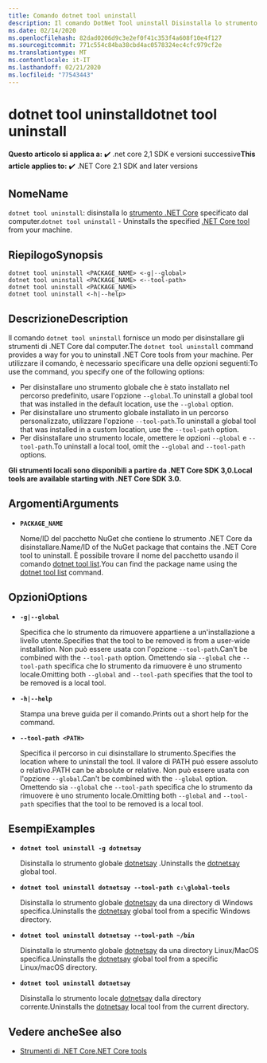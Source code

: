 ```yaml
---
title: Comando dotnet tool uninstall
description: Il comando DotNet Tool uninstall Disinstalla lo strumento .NET Core specificato dal computer.
ms.date: 02/14/2020
ms.openlocfilehash: 82dad0206d9c3e2ef0f41c353f4a608f10e4f127
ms.sourcegitcommit: 771c554c84ba38cbd4ac0578324ec4cfc979cf2e
ms.translationtype: MT
ms.contentlocale: it-IT
ms.lasthandoff: 02/21/2020
ms.locfileid: "77543443"
---
```

# <a name="dotnet-tool-uninstall"></a><span data-ttu-id="62ec7-103">dotnet tool uninstall</span><span class="sxs-lookup"><span data-stu-id="62ec7-103">dotnet tool uninstall</span></span>

<span data-ttu-id="62ec7-104">**Questo articolo si applica a:** ✔️ .net core 2,1 SDK e versioni successive</span><span class="sxs-lookup"><span data-stu-id="62ec7-104">**This article applies to:** ✔️ .NET Core 2.1 SDK and later versions</span></span>

## <a name="name"></a><span data-ttu-id="62ec7-105">Nome</span><span class="sxs-lookup"><span data-stu-id="62ec7-105">Name</span></span>

<span data-ttu-id="62ec7-106">`dotnet tool uninstall`: disinstalla lo [strumento .NET Core](global-tools.md) specificato dal computer.</span><span class="sxs-lookup"><span data-stu-id="62ec7-106">`dotnet tool uninstall` - Uninstalls the specified [.NET Core tool](global-tools.md) from your machine.</span></span>

## <a name="synopsis"></a><span data-ttu-id="62ec7-107">Riepilogo</span><span class="sxs-lookup"><span data-stu-id="62ec7-107">Synopsis</span></span>

```dotnetcli
dotnet tool uninstall <PACKAGE_NAME> <-g|--global>
dotnet tool uninstall <PACKAGE_NAME> <--tool-path>
dotnet tool uninstall <PACKAGE_NAME>
dotnet tool uninstall <-h|--help>
```

## <a name="description"></a><span data-ttu-id="62ec7-108">Descrizione</span><span class="sxs-lookup"><span data-stu-id="62ec7-108">Description</span></span>

<span data-ttu-id="62ec7-109">Il comando `dotnet tool uninstall` fornisce un modo per disinstallare gli strumenti di .NET Core dal computer.</span><span class="sxs-lookup"><span data-stu-id="62ec7-109">The `dotnet tool uninstall` command provides a way for you to uninstall .NET Core tools from your machine.</span></span> <span data-ttu-id="62ec7-110">Per utilizzare il comando, è necessario specificare una delle opzioni seguenti:</span><span class="sxs-lookup"><span data-stu-id="62ec7-110">To use the command, you specify one of the following options:</span></span>

* <span data-ttu-id="62ec7-111">Per disinstallare uno strumento globale che è stato installato nel percorso predefinito, usare l'opzione `--global`.</span><span class="sxs-lookup"><span data-stu-id="62ec7-111">To uninstall a global tool that was installed in the default location, use the `--global` option.</span></span>
* <span data-ttu-id="62ec7-112">Per disinstallare uno strumento globale installato in un percorso personalizzato, utilizzare l'opzione `--tool-path`.</span><span class="sxs-lookup"><span data-stu-id="62ec7-112">To uninstall a global tool that was installed in a custom location,  use the `--tool-path` option.</span></span>
* <span data-ttu-id="62ec7-113">Per disinstallare uno strumento locale, omettere le opzioni `--global` e `--tool-path`.</span><span class="sxs-lookup"><span data-stu-id="62ec7-113">To uninstall a local tool, omit the `--global` and `--tool-path` options.</span></span>

<span data-ttu-id="62ec7-114">**Gli strumenti locali sono disponibili a partire da .NET Core SDK 3,0.**</span><span class="sxs-lookup"><span data-stu-id="62ec7-114">**Local tools are available starting with .NET Core SDK 3.0.**</span></span>

## <a name="arguments"></a><span data-ttu-id="62ec7-115">Argomenti</span><span class="sxs-lookup"><span data-stu-id="62ec7-115">Arguments</span></span>

- **`PACKAGE_NAME`**

  <span data-ttu-id="62ec7-116">Nome/ID del pacchetto NuGet che contiene lo strumento .NET Core da disinstallare.</span><span class="sxs-lookup"><span data-stu-id="62ec7-116">Name/ID of the NuGet package that contains the .NET Core tool to uninstall.</span></span> <span data-ttu-id="62ec7-117">È possibile trovare il nome del pacchetto usando il comando [dotnet tool list](dotnet-tool-list.md).</span><span class="sxs-lookup"><span data-stu-id="62ec7-117">You can find the package name using the [dotnet tool list](dotnet-tool-list.md) command.</span></span>

## <a name="options"></a><span data-ttu-id="62ec7-118">Opzioni</span><span class="sxs-lookup"><span data-stu-id="62ec7-118">Options</span></span>

- **`-g|--global`**

  <span data-ttu-id="62ec7-119">Specifica che lo strumento da rimuovere appartiene a un'installazione a livello utente.</span><span class="sxs-lookup"><span data-stu-id="62ec7-119">Specifies that the tool to be removed is from a user-wide installation.</span></span> <span data-ttu-id="62ec7-120">Non può essere usata con l'opzione `--tool-path`.</span><span class="sxs-lookup"><span data-stu-id="62ec7-120">Can't be combined with the `--tool-path` option.</span></span> <span data-ttu-id="62ec7-121">Omettendo sia `--global` che `--tool-path` specifica che lo strumento da rimuovere è uno strumento locale.</span><span class="sxs-lookup"><span data-stu-id="62ec7-121">Omitting both `--global` and `--tool-path` specifies that the tool to be removed is a local tool.</span></span> 

- **`-h|--help`**

  <span data-ttu-id="62ec7-122">Stampa una breve guida per il comando.</span><span class="sxs-lookup"><span data-stu-id="62ec7-122">Prints out a short help for the command.</span></span>

- **`--tool-path <PATH>`**

  <span data-ttu-id="62ec7-123">Specifica il percorso in cui disinstallare lo strumento.</span><span class="sxs-lookup"><span data-stu-id="62ec7-123">Specifies the location where to uninstall the tool.</span></span> <span data-ttu-id="62ec7-124">Il valore di PATH può essere assoluto o relativo.</span><span class="sxs-lookup"><span data-stu-id="62ec7-124">PATH can be absolute or relative.</span></span> <span data-ttu-id="62ec7-125">Non può essere usata con l'opzione `--global`.</span><span class="sxs-lookup"><span data-stu-id="62ec7-125">Can't be combined with the `--global` option.</span></span> <span data-ttu-id="62ec7-126">Omettendo sia `--global` che `--tool-path` specifica che lo strumento da rimuovere è uno strumento locale.</span><span class="sxs-lookup"><span data-stu-id="62ec7-126">Omitting both `--global` and `--tool-path` specifies that the tool to be removed is a local tool.</span></span> 

## <a name="examples"></a><span data-ttu-id="62ec7-127">Esempi</span><span class="sxs-lookup"><span data-stu-id="62ec7-127">Examples</span></span>

- **`dotnet tool uninstall -g dotnetsay`**

  <span data-ttu-id="62ec7-128">Disinstalla lo strumento globale [dotnetsay](https://www.nuget.org/packages/dotnetsay/) .</span><span class="sxs-lookup"><span data-stu-id="62ec7-128">Uninstalls the [dotnetsay](https://www.nuget.org/packages/dotnetsay/) global tool.</span></span>

- **`dotnet tool uninstall dotnetsay --tool-path c:\global-tools`**

  <span data-ttu-id="62ec7-129">Disinstalla lo strumento globale [dotnetsay](https://www.nuget.org/packages/dotnetsay/) da una directory di Windows specifica.</span><span class="sxs-lookup"><span data-stu-id="62ec7-129">Uninstalls the [dotnetsay](https://www.nuget.org/packages/dotnetsay/) global tool from a specific Windows directory.</span></span>

- **`dotnet tool uninstall dotnetsay --tool-path ~/bin`**

  <span data-ttu-id="62ec7-130">Disinstalla lo strumento globale [dotnetsay](https://www.nuget.org/packages/dotnetsay/) da una directory Linux/MacOS specifica.</span><span class="sxs-lookup"><span data-stu-id="62ec7-130">Uninstalls the [dotnetsay](https://www.nuget.org/packages/dotnetsay/) global tool from a specific Linux/macOS directory.</span></span>

- **`dotnet tool uninstall dotnetsay`**

  <span data-ttu-id="62ec7-131">Disinstalla lo strumento locale [dotnetsay](https://www.nuget.org/packages/dotnetsay/) dalla directory corrente.</span><span class="sxs-lookup"><span data-stu-id="62ec7-131">Uninstalls the [dotnetsay](https://www.nuget.org/packages/dotnetsay/) local tool from the current directory.</span></span>

## <a name="see-also"></a><span data-ttu-id="62ec7-132">Vedere anche</span><span class="sxs-lookup"><span data-stu-id="62ec7-132">See also</span></span>

- [<span data-ttu-id="62ec7-133">Strumenti di .NET Core</span><span class="sxs-lookup"><span data-stu-id="62ec7-133">.NET Core tools</span></span>](global-tools.md)
